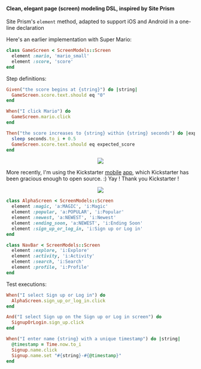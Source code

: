 #### Clean, elegant page (screen) modeling DSL, inspired by Site Prism


Site Prism's `element` method, adapted to support iOS and Android in a one-line declaration

Here's an earlier implementation with Super Mario:

```ruby
class GameScreen < ScreenModels::Screen
  element :mario, 'mario_small'
  element :score, 'score'
end
```

Step definitions:

```ruby
Given("the score begins at {string}") do |string|
  GameScreen.score.text.should eq "0"
end

When("I click Mario") do
  GameScreen.mario.click
end

Then("the score increases to {string} within {string} seconds") do |expected_score, seconds|
  sleep seconds.to_i + 0.5
  GameScreen.score.text.should eq expected_score
end
```

<p align="center">
  <img src="https://github.com/SeanFelipe/mobile_prism/raw/master/img/appiumario.gif">
</p>


More recently, I'm using the Kickstarter [mobile](https://github.com/kickstarter/ios-oss) [app](https://github.com/kickstarter/android-oss), which Kickstarter has been gracious enough to open source. :) Yay ! Thank you Kickstarter !

<p align="center">
  <img src="https://github.com/SeanFelipe/mobile_prism/raw/master/img/kickstarter.png">
</p>

```ruby
class AlphaScreen < ScreenModels::Screen
  element :magic, 'a:MAGIC', 'i:Magic'
  element :popular, 'a:POPULAR', 'i:Popular'
  element :newest, 'a:NEWEST', 'i:Newest'
  element :ending_soon, 'a:NEWEST', 'i:Ending Soon'
  element :sign_up_or_log_in, 'i:Sign up or Log in'
end

class NavBar < ScreenModels::Screen
  element :explore, 'i:Explore'
  element :activity, 'i:Activity'
  element :search, 'i:Search'
  element :profile, 'i:Profile'
end
```

Test executions:

```ruby
When("I select Sign up or Log in") do
  AlphaScreen.sign_up_or_log_in.click
end

And("I select Sign up on the Sign up or Log in screen") do
  SignupOrLogin.sign_up.click
end

When("I enter name {string} with a unique timestamp") do |string|
  @timestamp = Time.now.to_i
  Signup.name.click
  Signup.name.set "#{string}-#{@timestamp}"
end
```

